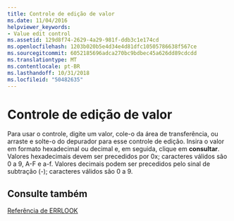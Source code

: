 ```yaml
---
title: Controle de edição de valor
ms.date: 11/04/2016
helpviewer_keywords:
- Value edit control
ms.assetid: 129d8f74-2629-4a29-981f-ddb3c1e174cd
ms.openlocfilehash: 1203b020b5e4d34e4d81dfc10505786638f567ce
ms.sourcegitcommit: 6052185696adca270bc9bdbec45a626dd89cdcdd
ms.translationtype: MT
ms.contentlocale: pt-BR
ms.lasthandoff: 10/31/2018
ms.locfileid: "50482635"
---
```

# <a name="value-edit-control"></a>Controle de edição de valor

Para usar o controle, digite um valor, cole-o da área de transferência, ou arraste e solte-o do depurador para esse controle de edição. Insira o valor em formato hexadecimal ou decimal e, em seguida, clique em **consultar**. Valores hexadecimais devem ser precedidos por 0x; caracteres válidos são 0 a 9, A-F e a-f. Valores decimais podem ser precedidos pelo sinal de subtração (-); caracteres válidos são 0 a 9.

## <a name="see-also"></a>Consulte também

[Referência de ERRLOOK](../../build/reference/errlook-reference.md)